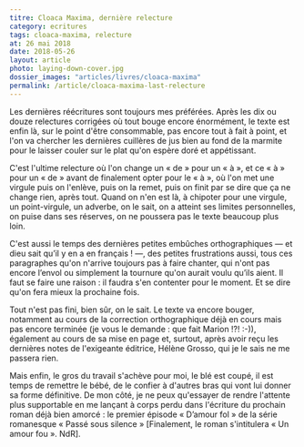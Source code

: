 ```yaml
---
titre: Cloaca Maxima, dernière relecture
category: ecritures
tags: cloaca-maxima, relecture
at: 26 mai 2018
date: 2018-05-26
layout: article
photo: laying-down-cover.jpg
dossier_images: "articles/livres/cloaca-maxima"
permalink: /article/cloaca-maxima-last-relecture
---
```

Les dernières réécritures sont toujours mes préférées. Après les dix ou douze relectures corrigées où tout bouge encore énormément, le texte est enfin là, sur le point d'être consommable, pas encore tout à fait à point, et l'on va chercher les dernières cuillères de jus bien au fond de la marmite pour le laisser couler sur le plat qu'on espère doré et appétissant.

C'est l'ultime relecture où l'on change un « de » pour un « à », et ce « à » pour  un « de » avant de finalement opter pour le « à », où l'on met une virgule puis on l'enlève, puis on la remet, puis on finit par se dire que ça ne change rien, après tout. Quand on n'en est là, à chipoter pour une virgule, un point-virgule, un adverbe, on le sait, on a atteint ses limites personnelles, on puise dans ses réserves, on ne poussera pas le texte beaucoup plus loin.

C'est aussi le temps des dernières petites embûches orthographiques — et dieu sait qu’il y en a en français ! —, des petites frustrations aussi, tous ces paragraphes qu'on n'arrive toujours pas à faire chanter, qui n'ont pas encore l’envol ou simplement la tournure qu'on aurait voulu qu’ils aient. Il faut se faire une raison : il faudra s'en contenter pour le moment. Et se dire qu'on fera mieux la prochaine fois.

Tout n'est pas fini, bien sûr, on le sait. Le texte va encore bouger, notamment au cours de la correction orthographique déjà en cours mais pas encore terminée (je vous le demande : que fait Marion !?! :-)), également au cours de sa mise en page et, surtout, après avoir reçu les dernières notes de l'exigeante éditrice, Hélène Grosso, qui je le sais ne me passera rien.

Mais enfin, le gros du travail s'achève pour moi, le blé est coupé, il est temps de remettre le bébé, de le confier à d'autres bras qui vont lui donner sa forme définitive. De mon côté, je ne peux qu'essayer de rendre l'attente plus supportable en me lançant à corps perdu dans l'écriture du prochain roman déjà bien amorcé : le premier épisode « D’amour fol » de la série romanesque « Passé sous silence » [Finalement, le roman s'intitulera « Un amour fou ». NdR].
